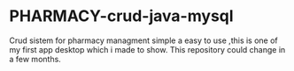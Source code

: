 # PHARMACY-crud-java-mysql
Crud sistem for pharmacy managment simple a easy to use ,this is one of my first app desktop which i made to show.
This repository could change in a few months.
